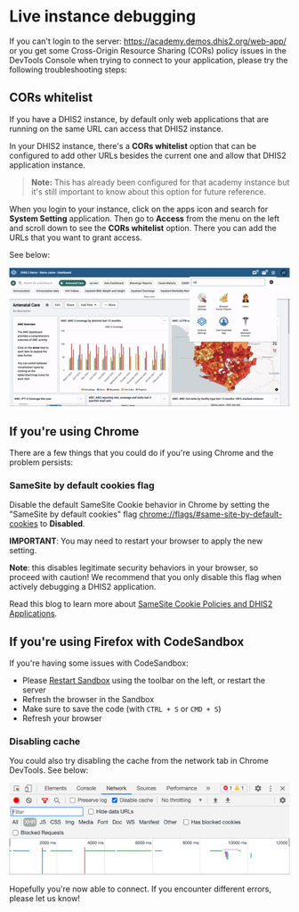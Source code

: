 # Live instance debugging 

If you can't login to the server: https://academy.demos.dhis2.org/web-app/ or you get some Cross-Origin Resource Sharing (CORs) policy issues in the DevTools Console when trying to connect to your application, please try the following troubleshooting steps: 

##  CORs whitelist

If you have a DHIS2 instance, by default only web applications that are running on the same URL can access that DHIS2 instance. 

In your DHIS2 instance, there's a **CORs whitelist** option that can be configured to add other URLs besides the current one and allow that DHIS2 application instance. 

> **Note:** This has already been configured for that academy instance but it's still important to know about this option for future reference. 

When you login to your instance, click on the apps icon and search for **System Setting** application. Then go to **Access** from the menu on the left and scroll down to see the **CORs whitelist** option. There you can add the URLs that you want to grant access. 

See below:

![](./assets/cors-whitelist.gif)

## If you're using Chrome 

There are a few things that you could do if you're using Chrome and the problem persists: 

### SameSite by default cookies flag

Disable the default SameSite Cookie behavior in Chrome by setting the "SameSite by default cookies" flag [chrome://flags/#same-site-by-default-cookies](chrome://flags/#same-site-by-default-cookies) to **Disabled**. 

**IMPORTANT**: You may need to restart your browser to apply the new setting. 

**Note**: this disables legitimate security behaviors in your browser, so proceed with caution! We recommend that you only disable this flag when actively debugging a DHIS2 application. 

Read this blog to learn more about [SameSite Cookie Policies and DHIS2 Applications](https://developers.dhis2.org/blog/cross-origin-cookies).  

## If you're using Firefox with CodeSandbox

If you're having some issues with CodeSandbox: 

- Please [Restart Sandbox](https://github.com/dhis2/academy-web-app-dev-2021/blob/main/resources/CODESANDBOX.md) using the toolbar on the left, or restart the server 
- Refresh the browser in the Sandbox
- Make sure to save the code (with `CTRL + S` or `CMD + S`)
- Refresh your browser 

### Disabling cache

You could also try disabling the cache from the network tab in Chrome DevTools. See below:

![](./assets/disable-cache.png)

Hopefully you're now able to connect. If you encounter different errors, please let us know! 



